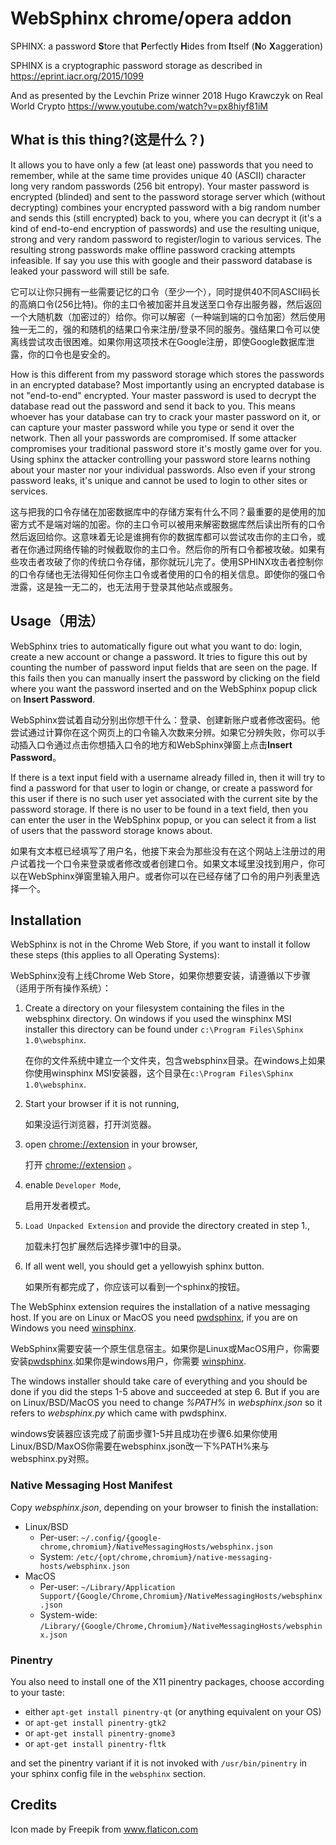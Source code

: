 # WebSphinx chrome/opera addon

SPHINX: a password **S**tore that **P**erfectly **H**ides from **I**tself
(**N**o **X**aggeration)

SPHINX is a cryptographic password storage as described in
https://eprint.iacr.org/2015/1099

And as presented by the Levchin Prize winner 2018 Hugo Krawczyk on
Real World Crypto https://www.youtube.com/watch?v=px8hiyf81iM

## What is this thing?(这是什么？)

It allows you to have only a few (at least one) passwords that you
need to remember, while at the same time provides unique 40 (ASCII)
character long very random passwords (256 bit entropy). Your master
password is encrypted (blinded) and sent to the password storage
server which (without decrypting) combines your encrypted password
with a big random number and sends this (still encrypted) back to you,
where you can decrypt it (it's a kind of end-to-end encryption of
passwords) and use the resulting unique, strong and very random
password to register/login to various services. The resulting strong
passwords make offline password cracking attempts infeasible. If say
you use this with google and their password database is leaked your
password will still be safe.

它可以让你只拥有一些需要记忆的口令（至少一个），同时提供40不同ASCII码长的高熵口令(256比特)。你的主口令被加密并且发送至口令存出服务器，然后返回一个大随机数（加密过的）给你。你可以解密（一种端到端的口令加密）然后使用独一无二的，强的和随机的结果口令来注册/登录不同的服务。强结果口令可以使离线尝试攻击很困难。如果你用这项技术在Google注册，即使Google数据库泄露，你的口令也是安全的。

How is this different from my password storage which stores the
passwords in an encrypted database? Most importantly using an
encrypted database is not "end-to-end" encrypted. Your master password
is used to decrypt the database read out the password and send it back
to you. This means whoever has your database can try to crack your
master password on it, or can capture your master password while you
type or send it over the network. Then all your passwords are
compromised. If some attacker compromises your traditional password
store it's mostly game over for you. Using sphinx the attacker
controlling your password store learns nothing about your master nor
your individual passwords. Also even if your strong password leaks,
it's unique and cannot be used to login to other sites or services.

这与把我的口令存储在加密数据库中的存储方案有什么不同？最重要的是使用的加密方式不是端对端的加密。你的主口令可以被用来解密数据库然后读出所有的口令然后返回给你。这意味着无论是谁拥有你的数据库都可以尝试攻击你的主口令，或者在你通过网络传输的时候截取你的主口令。然后你的所有口令都被攻破。如果有些攻击者攻破了你的传统口令存储，那你就玩儿完了。使用SPHINX攻击者控制你的口令存储也无法得知任何你主口令或者使用的口令的相关信息。即使你的强口令泄露，这是独一无二的，也无法用于登录其他站点或服务。

## Usage（用法）

WebSphinx tries to automatically figure out what you want to do: login, create
a new account or change a password. It tries to figure this out by counting the
number of password input fields that are seen on the page. If this fails then
you can manually insert the password by clicking on the field where you want
the password inserted and on the WebSphinx popup click on **Insert Password**.

WebSphinx尝试着自动分别出你想干什么：登录、创建新账户或者修改密码。他尝试通过计算你在这个网页上的口令输入次数来分辨。如果它分辨失败，你可以手动插入口令通过点击你想插入口令的地方和WebSphinx弹窗上点击**Insert Password**。

If there is a text input field with a username already filled in, then it will
try to find a password for that user to login or change, or create a password
for this user if there is no such user yet associated with the current site by
the password storage. If there is no user to be found in a text field, then you
can enter the user in the WebSphinx popup, or you can select it from a list of
users that the password storage knows about.

如果有文本框已经填写了用户名，他接下来会为那些没有在这个网站上注册过的用户试着找一个口令来登录或者修改或者创建口令。如果文本域里没找到用户，你可以在WebSphinx弹窗里输入用户。或者你可以在已经存储了口令的用户列表里选择一个。

## Installation

WebSphinx is not in the Chrome Web Store, if you want to install it
follow these steps (this applies to all Operating Systems):

WebSphinx没有上线Chrome Web Store，如果你想要安装，请遵循以下步骤（适用于所有操作系统）：

 1. Create a directory on your filesystem containing the files in the
    websphinx directory. On windows if you used the winsphinx MSI
    installer this directory can be found under `c:\Program Files\Sphinx 1.0\websphinx`.
    
    在你的文件系统中建立一个文件夹，包含websphinx目录。在windows上如果你使用winsphinx MSI安装器，这个目录在`c:\Program Files\Sphinx 1.0\websphinx`.
    
 2. Start your browser if it is not running,

    如果没运行浏览器，打开浏览器。

 3. open [chrome://extension](chrome://extension) in your browser,

    打开 [chrome://extension](chrome://extension) 。

 4. enable `Developer Mode`,

    启用开发者模式。

 5. `Load Unpacked Extension` and provide the directory created in step 1.,

    加载未打包扩展然后选择步骤1中的目录。

 6. If all went well, you should get a yellowyish sphinx button.

    如果所有都完成了，你应该可以看到一个sphinx的按钮。

The WebSphinx extension requires the installation of a native
messaging host. If you are on Linux or MacOS you
need [pwdsphinx](https://github.com/stef/pwdsphinx), if you are on
Windows you need [winsphinx](https://github.com/stef/winsphinx).

WebSphinx需要安装一个原生信息宿主。如果你是Linux或MacOS用户，你需要安装[pwdsphinx](https://github.com/stef/pwdsphinx).如果你是windows用户，你需要 [winsphinx](https://github.com/stef/winsphinx).

The windows installer should take care of everything and you should be
done if you did the steps 1-5 above and succeeded at step 6. But if
you are on Linux/BSD/MacOS you need to change *%PATH%* in
*websphinx.json* so it refers to *websphinx.py* which came with
pwdsphinx.

windows安装器应该完成了前面步骤1-5并且成功在步骤6.如果你使用Linux/BSD/MaxOS你需要在websphinx.json改一下%PATH%来与websphinx.py对照。

### Native Messaging Host Manifest

Copy *websphinx.json*, depending on your browser to finish the installation:

- Linux/BSD
  - Per-user: `~/.config/{google-chrome,chromium}/NativeMessagingHosts/websphinx.json`
  - System: `/etc/{opt/chrome,chromium}/native-messaging-hosts/websphinx.json`
- MacOS
  - Per-user: `~/Library/Application Support/{Google/Chrome,Chromium}/NativeMessagingHosts/websphinx.json`
  - System-wide: `/Library/{Google/Chrome,Chromium}/NativeMessagingHosts/websphinx.json`

### Pinentry

You also need to install one of the X11 pinentry packages, choose according to your taste:
 - either `apt-get install pinentry-qt` (or anything equivalent on your OS)
 - or `apt-get install pinentry-gtk2`
 - or `apt-get install pinentry-gnome3`
 - or `apt-get install pinentry-fltk`

and set the pinentry variant if it is not invoked with
`/usr/bin/pinentry` in your sphinx config file in the `websphinx`
section.

## Credits

Icon made by Freepik from www.flaticon.com
